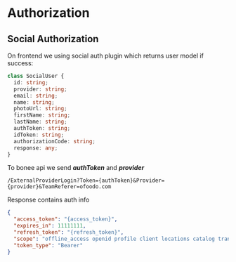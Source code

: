 # Authorization

## Social Authorization

On frontend we using social auth plugin which returns user model if success:

```ts
class SocialUser {
  id: string;
  provider: string;
  email: string;
  name: string;
  photoUrl: string;
  firstName: string;
  lastName: string;
  authToken: string;
  idToken: string;
  authorizationCode: string;
  response: any;
}
```

To bonee api we send **_authToken_** and **_provider_**

```
/ExternalProviderLogin?Token={authToken}&Provider={provider}&TeamReferer=ofoodo.com
```

Response contains auth info

```json
{
  "access_token": "{access_token}",
  "expires_in": 11111111,
  "refresh_token": "{refresh_token}",
  "scope": "offline_access openid profile client locations catalog translation basket webboneeagg orders orders.signalrhub feedback subscriptions payment userprovider",
  "token_type": "Bearer"
}
```
